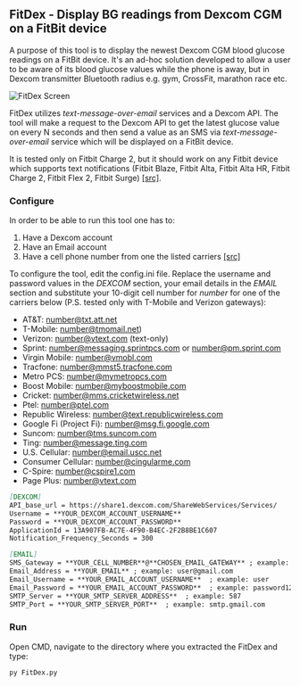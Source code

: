 ## FitDex - Display BG readings from Dexcom CGM on a FitBit device

A purpose of this tool is to display the newest Dexcom CGM blood glucose readings on a FitBit device. It's an ad-hoc solution developed to allow a user to be aware of its blood glucose values while the phone is away, but in Dexcom transmitter Bluetooth radius e.g. gym, CrossFit, marathon race etc.

![FitDex Screen](https://s27.postimg.org/qwnnqe4wz/EE6_C4090-7456-4_C81-9_B10-2_C8_F319_D013_F.jpg)

FitDex utilizes _text-message-over-email_ services and a Dexcom API. The tool will make a request to the Dexcom API to get the latest glucose value on every N seconds and then send a value as an SMS via _text-message-over-email_ service which will be displayed on a FitBit device.

It is tested only on Fitbit Charge 2, but it should work on any Fitbit device which supports text notifications (Fitbit Blaze, Fitbit Alta, Fitbit Alta HR, Fitbit Charge 2, Fitbit Flex 2, Fitbit Surge) [[src]](https://help.fitbit.com/articles/en_US/Help_article/1979).

### Configure

In order to be able to run this tool one has to:
1. Have a Dexcom account
2. Have an Email account
3. Have a cell phone number from one the listed carriers [[src]](https://20somethingfinance.com/how-to-send-text-messages-sms-via-email-for-free/)

To configure the tool, edit the config.ini file. Replace the username and password values in the _DEXCOM_ section, your email details in the _EMAIL_ section and substitute your 10-digit cell number for _number_ for one of the carriers below (P.S. tested only with T-Mobile and Verizon gateways):

- AT&T: number@txt.att.net
- T-Mobile: number@tmomail.net)
- Verizon: number@vtext.com (text-only)
- Sprint: number@messaging.sprintpcs.com or number@pm.sprint.com
- Virgin Mobile: number@vmobl.com
- Tracfone: number@mmst5.tracfone.com
- Metro PCS: number@mymetropcs.com
- Boost Mobile: number@myboostmobile.com
- Cricket: number@mms.cricketwireless.net
- Ptel: number@ptel.com
- Republic Wireless: number@text.republicwireless.com
- Google Fi (Project Fi): number@msg.fi.google.com
- Suncom: number@tms.suncom.com
- Ting: number@message.ting.com
- U.S. Cellular: number@email.uscc.net
- Consumer Cellular: number@cingularme.com
- C-Spire: number@cspire1.com
- Page Plus: number@vtext.com


```markdown
[DEXCOM] 
API_base_url = https://share1.dexcom.com/ShareWebServices/Services/
Username = **YOUR_DEXCOM_ACCOUNT_USERNAME**
Password = **YOUR_DEXCOM_ACCOUNT_PASSWORD**
ApplicationId = 13A907FB-AC7E-4F90-B4EC-2F2B8BE1C607
Notification_Frequency_Seconds = 300

[EMAIL]
SMS_Gateway = **YOUR_CELL_NUMBER**@**CHOSEN_EMAIL_GATEWAY** ; example: 5555555555@vtext.com
Email_Address = **YOUR_EMAIL** ; example: user@gmail.com
Email_Username = **YOUR_EMAIL_ACCOUNT_USERNAME**  ; example: user
Email_Password = **YOUR_EMAIL_ACCOUNT_PASSWORD**  ; example: password12345
SMTP_Server = **YOUR_SMTP_SERVER_ADDRESS**  ; example: 587
SMTP_Port = **YOUR_SMTP_SERVER_PORT**  ; example: smtp.gmail.com
```

### Run

Open CMD, navigate to the directory where you extracted the FitDex and type:

`py FitDex.py`


